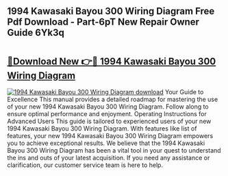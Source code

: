 ## 1994 Kawasaki Bayou 300 Wiring Diagram Free Pdf Download - Part-6pT New Repair Owner Guide 6Yk3q

# <h2><a href="http://dfhb2c9.blite.top/?on=1994+Kawasaki+Bayou+300+Wiring+Diagram">🔗Download New 👉🔴 1994 Kawasaki Bayou 300 Wiring Diagram</a></h2>

[![1994 Kawasaki Bayou 300 Wiring Diagram download](https://i.imgur.com/lujVjoI.png)](http://dfhb2c9.blite.top/?on=1994+Kawasaki+Bayou+300+Wiring+Diagram)
Your Guide to Excellence This manual provides a detailed roadmap for mastering the use of your new 1994 Kawasaki Bayou 300 Wiring Diagram. Follow along to ensure optimal performance and enjoyment. Operating Instructions for Advanced Users This guide is tailored to experienced users of your new 1994 Kawasaki Bayou 300 Wiring Diagram. With features like list of features, your new 1994 Kawasaki Bayou 300 Wiring Diagram empowers you to achieve exceptional results. We believe that the 1994 Kawasaki Bayou 300 Wiring Diagram has been a vital tool in your quest to understand the ins and outs of your latest acquisition. If you need any assistance or clarification, our customer service team is here to help.

